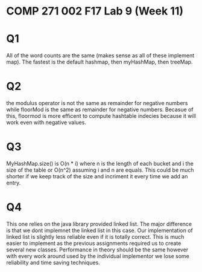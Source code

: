 # COMP 271 002 F17 Lab 9 (Week 11)

# Q1
All of the word counts are the same (makes sense as all of these implement map).
The fastest is the default hashmap, then myHashMap, then treeMap.

# Q2
the modulus operator is not the same as remainder for negative numbers while floorMod
is the same as remainder for negative numbers. Becasue of this, floormod is more efficent to
compute hashtable indecies because it will work even with negative values.

# Q3
MyHashMap.size() is O(n * i) where n is the length of each bucket and i the size of the table
 or O(n^2) assuming i and n are equals. This could be much shorter if we keep track of the size and 
 incriment it every time we add an entry.
 
# Q4
This one relies on the java library provided linked list. The major difference is 
that we dont implemnet the linked list in this case. Our implementation of linked list
is slightly less reliable even if it is totally correct. This is much easier to implement as the
previous assignments required us to create several new classes. Performance in theory should be the same
however with every work around used by the individual implementor we lose some reliability and time saving techniques.

